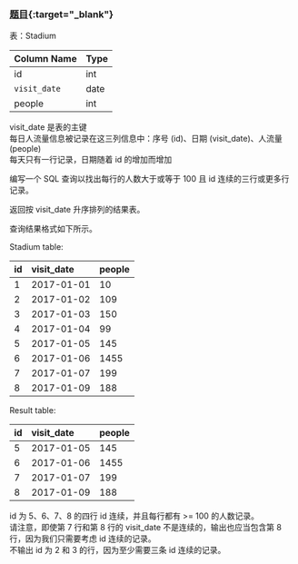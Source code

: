 ### [题目](https://leetcode-cn.com/problems/human-traffic-of-stadium/){:target="_blank"}

表：Stadium

| Column Name  | Type |
|:-------------|:-----|
| id           | int  |
| `visit_date` | date |
| people       | int  |

visit_date 是表的主键  
每日人流量信息被记录在这三列信息中：序号 (id)、日期 (visit_date)、人流量 (people)  
每天只有一行记录，日期随着 id 的增加而增加


编写一个 SQL 查询以找出每行的人数大于或等于 100 且 id 连续的三行或更多行记录。

返回按 visit_date 升序排列的结果表。

查询结果格式如下所示。

Stadium table:

| id  | visit_date | people |
|:----|:-----------|:-------|
| 1   | 2017-01-01 | 10     |
| 2   | 2017-01-02 | 109    |
| 3   | 2017-01-03 | 150    |
| 4   | 2017-01-04 | 99     |
| 5   | 2017-01-05 | 145    |
| 6   | 2017-01-06 | 1455   |
| 7   | 2017-01-07 | 199    |
| 8   | 2017-01-09 | 188    |

Result table:

| id  | visit_date | people |
|:----|:-----------|:-------|
| 5   | 2017-01-05 | 145    |
| 6   | 2017-01-06 | 1455   |
| 7   | 2017-01-07 | 199    |
| 8   | 2017-01-09 | 188    |

id 为 5、6、7、8 的四行 id 连续，并且每行都有 >= 100 的人数记录。  
请注意，即使第 7 行和第 8 行的 visit_date 不是连续的，输出也应当包含第 8 行，因为我们只需要考虑 id 连续的记录。  
不输出 id 为 2 和 3 的行，因为至少需要三条 id 连续的记录。
